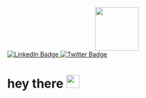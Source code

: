 <div id="header" align="center">
  <img src="[https://giphy.com/media/1vlBgKjXEz1jTtsuiH/giphy.gif](https://giphy.com/media/1vlBgKjXEz1jTtsuiH/giphy.gif)" width="100"/>
</div>
<div id="badges">
  <a href="www.linkedin.com/in/kavya-kuntumalla-01230123/">
    <img src="https://img.shields.io/badge/LinkedIn-blue?style=for-the-badge&logo=linkedin&logoColor=white" alt="LinkedIn Badge"/>
  </a>
  <a href="https://x.com/kavyak3/">
    <img src="https://img.shields.io/badge/Twitter-blue?style=for-the-badge&logo=twitter&logoColor=white" alt="Twitter Badge"/>
  </a>
</div>
<h1>
  hey there
  <img src="https://media.giphy.com/media/hvRJCLFzcasrR4ia7z/giphy.gif" width="30px"/>
</h1>




<!-- ## Hi there, I'm Kavya 👋 -->

<!--
**kavyak3/kavyak3** is a ✨ _special_ ✨ repository because its `README.md` (this file) appears on your GitHub profile.

Here are some ideas to get you started:

- 🔭 I’m currently working on ...
- 🌱 I’m currently learning ...
- 👯 I’m looking to collaborate on ...
- 🤔 I’m looking for help with ...
- 💬 Ask me about ...
- 📫 How to reach me: ...
- 😄 Pronouns: ...
- ⚡ Fun fact: ...
-->
